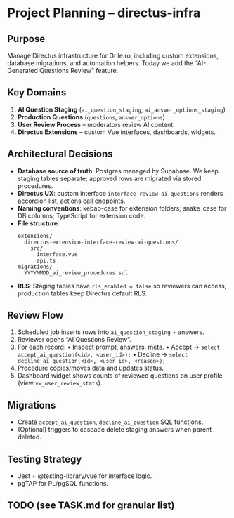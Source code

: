 # Project Planning – directus-infra

## Purpose
Manage Directus infrastructure for Grile.ro, including custom extensions, database migrations, and automation helpers.  Today we add the “AI-Generated Questions Review” feature.

## Key Domains
1. **AI Question Staging** (`ai_question_staging`, `ai_answer_options_staging`)
2. **Production Questions** (`questions`, `answer_options`)
3. **User Review Process** – moderators review AI content.
4. **Directus Extensions** – custom Vue interfaces, dashboards, widgets.

## Architectural Decisions
- **Database source of truth**: Postgres managed by Supabase.  We keep staging tables separate; approved rows are migrated via stored procedures.
- **Directus UX**: custom interface `interface-review-ai-questions` renders accordion list, actions call endpoints.
- **Naming conventions**: kebab-case for extension folders; snake_case for DB columns; TypeScript for extension code.
- **File structure**:
  ```
  extensions/
    directus-extension-interface-review-ai-questions/
      src/
        interface.vue
        api.ts
  migrations/
    YYYYMMDD_ai_review_procedures.sql
  ```
- **RLS**: Staging tables have `rls_enabled = false` so reviewers can access; production tables keep Directus default RLS.

## Review Flow
1. Scheduled job inserts rows into `ai_question_staging` + answers.
2. Reviewer opens “AI Questions Review”.
3. For each record:
   • Inspect prompt, answers, meta.
   • Accept → `select accept_ai_question(<id>, <user_id>);`
   • Decline → `select decline_ai_question(<id>, <user_id>, <reason>);`
4. Procedure copies/moves data and updates status.
5. Dashboard widget shows counts of reviewed questions on user profile (view `vw_user_review_stats`).

## Migrations
- Create `accept_ai_question`, `decline_ai_question` SQL functions.
- (Optional) triggers to cascade delete staging answers when parent deleted.

## Testing Strategy
- Jest + @testing-library/vue for interface logic.
- pgTAP for PL/pgSQL functions.

## TODO (see TASK.md for granular list) 